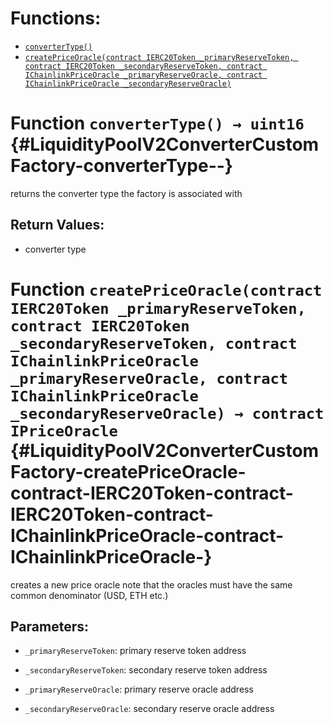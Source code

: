 

# Functions:
- [`converterType()`](#LiquidityPoolV2ConverterCustomFactory-converterType--)
- [`createPriceOracle(contract IERC20Token _primaryReserveToken, contract IERC20Token _secondaryReserveToken, contract IChainlinkPriceOracle _primaryReserveOracle, contract IChainlinkPriceOracle _secondaryReserveOracle)`](#LiquidityPoolV2ConverterCustomFactory-createPriceOracle-contract-IERC20Token-contract-IERC20Token-contract-IChainlinkPriceOracle-contract-IChainlinkPriceOracle-)


# Function `converterType() → uint16` {#LiquidityPoolV2ConverterCustomFactory-converterType--}
returns the converter type the factory is associated with

## Return Values:
- converter type
# Function `createPriceOracle(contract IERC20Token _primaryReserveToken, contract IERC20Token _secondaryReserveToken, contract IChainlinkPriceOracle _primaryReserveOracle, contract IChainlinkPriceOracle _secondaryReserveOracle) → contract IPriceOracle` {#LiquidityPoolV2ConverterCustomFactory-createPriceOracle-contract-IERC20Token-contract-IERC20Token-contract-IChainlinkPriceOracle-contract-IChainlinkPriceOracle-}
creates a new price oracle
note that the oracles must have the same common denominator (USD, ETH etc.)

## Parameters:
- `_primaryReserveToken`:    primary reserve token address

- `_secondaryReserveToken`:  secondary reserve token address

- `_primaryReserveOracle`:   primary reserve oracle address

- `_secondaryReserveOracle`: secondary reserve oracle address

